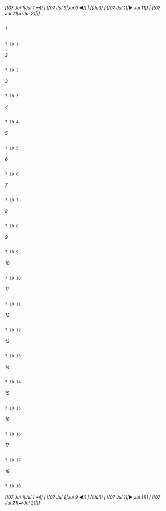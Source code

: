 
###### [[07 Juí 1|Juí 1 ⏮]] | [[07 Juí 9|Juí 9 ◀]] | [[Juí]] | [[07 Juí 11|▶ Juí 11]] | [[07 Juí 21|⏭ Juí 21|]]

###### 1
``` verse
7 10 1 
```
###### 2
``` verse
7 10 2 
```
###### 3
``` verse
7 10 3 
```
###### 4
``` verse
7 10 4 
```
###### 5
``` verse
7 10 5 
```
###### 6
``` verse
7 10 6 
```
###### 7
``` verse
7 10 7 
```
###### 8
``` verse
7 10 8 
```
###### 9
``` verse
7 10 9 
```
###### 10
``` verse
7 10 10 
```
###### 11
``` verse
7 10 11 
```
###### 12
``` verse
7 10 12 
```
###### 13
``` verse
7 10 13 
```
###### 14
``` verse
7 10 14 
```
###### 15
``` verse
7 10 15 
```
###### 16
``` verse
7 10 16 
```
###### 17
``` verse
7 10 17 
```
###### 18
``` verse
7 10 18 
```

###### [[07 Juí 1|Juí 1 ⏮]] | [[07 Juí 9|Juí 9 ◀]] | [[Juí]] | [[07 Juí 11|▶ Juí 11]] | [[07 Juí 21|⏭ Juí 21|]]

